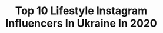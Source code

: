 ---
title: Top 10 Lifestyle Instagram Influencers In Ukraine In 2020
description: >-
  Find top lifestyle Instagram influencers in Ukraine in 2020. Most popular hashtags: #quarantinepillowchallenge #foryoupage #fyp #onetickettoisrael.
platform: Instagram
profiles:
  - username: "_verbaaa_"
    fullname: >-
      YULIA VERBYNETS
    location: "Ukraine"
    followers: 1642962
    engagement: 1603
    commentsToLikes: 0.016939
    avatar: "https://scontent-lhr8-1.cdninstagram.com/v/t51.2885-19/s320x320/90496391_1114058732262650_6903599847404732416_n.jpg?_nc_ht=scontent-lhr8-1.cdninstagram.com&_nc_ohc=z-vTtAbgbpEAX_Dq4o9&oh=88f91b0e2a89a42a4a7b421d491dbe8b&oe=5EB8CCB4"
    verified: false
    hashtags: "#quarantinepillowchallenge"
  - username: "dima_bychick"
    fullname: >-
      DIMA BYCHICK
    location: "Ukraine"
    followers: 115802
    engagement: 693
    commentsToLikes: 0.019044
    avatar: "https://scontent-lhr8-1.cdninstagram.com/v/t51.2885-19/s320x320/67713173_2256931781226909_7504980085858893824_n.jpg?_nc_ht=scontent-lhr8-1.cdninstagram.com&_nc_ohc=sfRPZewzzsYAX-SA_DS&oh=1c95627bd5724bd0240100dcb390aefa&oe=5EBA52A0"
    verified: false
    hashtags: "#nclgallery, #vintageclothes, #minimalfashion, #jadon"
  - username: "yermnko"
    fullname: >-
      Фотограф Roman Yeremenko
    location: "Ukraine"
    followers: 16125
    engagement: 684
    commentsToLikes: 0.044954
    avatar: "https://scontent-lhr8-1.cdninstagram.com/v/t51.2885-19/s320x320/45426925_1254665488015492_2942724841746202624_n.jpg?_nc_ht=scontent-lhr8-1.cdninstagram.com&_nc_ohc=5M7XzWSpIWsAX_2sjIA&oh=6ebb24891ec4162b81d0da973a2658e8&oe=5EBB753B"
    verified: false
    hashtags: "#srilanka, #ella, #winefestival, #foodphotography"
  - username: "marie_latte"
    fullname: >-
      Мария
    location: "Ukraine"
    followers: 88316
    engagement: 182
    commentsToLikes: 0.097496
    avatar: "https://scontent-atl3-1.cdninstagram.com/v/t51.2885-19/s320x320/75207251_2907570332587892_6592878217877520384_n.jpg?_nc_ht=scontent-atl3-1.cdninstagram.com&_nc_ohc=JxLlSopuASYAX8sipgw&oh=adb03f11874d491c0a151e0bb13daae7&oe=5EB9D417"
    verified: false
    hashtags: "#pillowchallenge, #quarantinepillowchallenge, #onetickettoisrael, #nailsstory"
  - username: "olgazadorozhnaa"
    fullname: >-
      olya
    location: "Ukraine"
    followers: 27352
    engagement: 904
    commentsToLikes: 0.014689
    avatar: "https://scontent-ams4-1.cdninstagram.com/v/t51.2885-19/s320x320/91627669_646144366237719_6003641045970059264_n.jpg?_nc_ht=scontent-ams4-1.cdninstagram.com&_nc_ohc=8NYBbAiACkMAX8t1IeP&oh=db9ab8b691c8cf63e5b99faeabba51bc&oe=5EB7F4BF"
    verified: false
    hashtags: "#guzemajewelry, #thewedgiedance, #shuffledance, #1msportru"
  - username: "anna_prytulaaa"
    fullname: >-
      🥀𝓐𝓷𝓷𝓪 𝓟𝓻𝔂𝓽𝓾𝓵𝓪𝓪𝓪 🥀
    location: "Ukraine"
    followers: 618972
    engagement: 1149
    commentsToLikes: 0.007373
    avatar: "https://scontent-ams4-1.cdninstagram.com/v/t51.2885-19/s320x320/92648330_887454481682825_8763810471758266368_n.jpg?_nc_ht=scontent-ams4-1.cdninstagram.com&_nc_ohc=6tZg_Ya35RcAX9kmPJ7&oh=1da40df2dde1e7dd6beb76998d1057e6&oe=5EB94AA3"
    verified: false
    hashtags: "#quarantinepillowchallenge, #pillow, #mini, #hallsminimints"
  - username: "dushnaandriana"
    fullname: >-
      Andriana Dushna
    location: "Ukraine"
    followers: 59197
    engagement: 248
    commentsToLikes: 0.042908
    avatar: "https://scontent-amt2-1.cdninstagram.com/v/t51.2885-19/s320x320/90435228_898520560594475_9102120252480684032_n.jpg?_nc_ht=scontent-amt2-1.cdninstagram.com&_nc_ohc=YwYn2ASja_cAX9KA2ue&oh=8bc69799faf15ff54f0059a9d32ab3d4&oe=5EB95D67"
    verified: false
    hashtags: "#liketime, #dushnaandriana"
  - username: "recklesstonight"
    fullname: >-
      Danil Burdyliak
    location: "Ukraine"
    followers: 145325
    engagement: 117
    commentsToLikes: 0.102107
    avatar: "https://instagram.fbom19-1.fna.fbcdn.net/v/t51.2885-19/s320x320/84409612_650476542448627_8002551072142917632_n.jpg?_nc_ht=instagram.fbom19-1.fna.fbcdn.net&_nc_ohc=FFeuXUbM8T4AX9mgDFj&oh=1349f792eaf2b21d7f5e2442fb6cd9e6&oe=5E931AC9"
    verified: false
    hashtags: ""
  - username: "tim_masha"
    fullname: >-
      𝗠𝗔𝗦𝗛𝗔  𝗧𝗜𝗠𝗢𝗦𝗛𝗘𝗡𝗞𝗢
    location: "Ukraine"
    followers: 677642
    engagement: 659
    commentsToLikes: 0.005370
    avatar: "https://scontent-lht6-1.cdninstagram.com/v/t51.2885-19/s320x320/70765950_2431339897144276_2758673600348160000_n.jpg?_nc_ht=scontent-lht6-1.cdninstagram.com&_nc_ohc=K52eMMoMB3wAX8791Uu&oh=e8cba1066b2352091f27fc77927339ce&oe=5EB84848"
    verified: false
    hashtags: ""
  - username: "ekaterinadronnikova"
    fullname: >-
      K A T Y A
    location: "Ukraine"
    followers: 30370
    engagement: 523
    commentsToLikes: 0.019358
    avatar: "https://scontent-ams4-1.cdninstagram.com/v/t51.2885-19/s320x320/66463124_622493251576393_5249003772960571392_n.jpg?_nc_ht=scontent-ams4-1.cdninstagram.com&_nc_ohc=CByq0RgG2D4AX-FWTvw&oh=26d7b7a0b68432b7d797dc3f876ec2b7&oe=5EB86828"
    verified: false
    hashtags: "#giraffe, #miami, #bagamas, #beachlife"
---